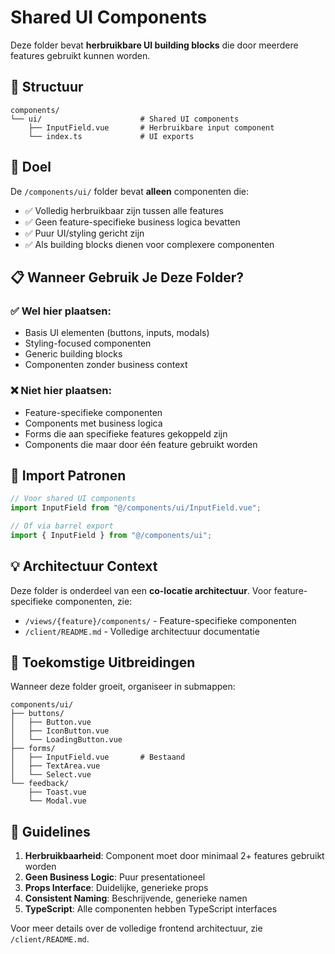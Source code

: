 # Shared UI Components

Deze folder bevat **herbruikbare UI building blocks** die door meerdere features gebruikt kunnen worden.

## 📁 Structuur

```
components/
└── ui/                      # Shared UI components
    ├── InputField.vue       # Herbruikbare input component
    └── index.ts             # UI exports
```

## 🎯 Doel

De `/components/ui/` folder bevat **alleen** componenten die:

- ✅ Volledig herbruikbaar zijn tussen alle features
- ✅ Geen feature-specifieke business logica bevatten
- ✅ Puur UI/styling gericht zijn
- ✅ Als building blocks dienen voor complexere componenten

## 📋 Wanneer Gebruik Je Deze Folder?

### ✅ Wel hier plaatsen:

- Basis UI elementen (buttons, inputs, modals)
- Styling-focused componenten
- Generic building blocks
- Componenten zonder business context

### ❌ Niet hier plaatsen:

- Feature-specifieke componenten
- Components met business logica
- Forms die aan specifieke features gekoppeld zijn
- Components die maar door één feature gebruikt worden

## 🔄 Import Patronen

```typescript
// Voor shared UI components
import InputField from "@/components/ui/InputField.vue";

// Of via barrel export
import { InputField } from "@/components/ui";
```

## 💡 Architectuur Context

Deze folder is onderdeel van een **co-locatie architectuur**. Voor feature-specifieke componenten, zie:

- `/views/{feature}/components/` - Feature-specifieke componenten
- `/client/README.md` - Volledige architectuur documentatie

## 🚀 Toekomstige Uitbreidingen

Wanneer deze folder groeit, organiseer in submappen:

```
components/ui/
├── buttons/
│   ├── Button.vue
│   ├── IconButton.vue
│   └── LoadingButton.vue
├── forms/
│   ├── InputField.vue       # Bestaand
│   ├── TextArea.vue
│   └── Select.vue
└── feedback/
    ├── Toast.vue
    └── Modal.vue
```

## 📝 Guidelines

1. **Herbruikbaarheid**: Component moet door minimaal 2+ features gebruikt worden
2. **Geen Business Logic**: Puur presentationeel
3. **Props Interface**: Duidelijke, generieke props
4. **Consistent Naming**: Beschrijvende, generieke namen
5. **TypeScript**: Alle componenten hebben TypeScript interfaces

Voor meer details over de volledige frontend architectuur, zie `/client/README.md`.
